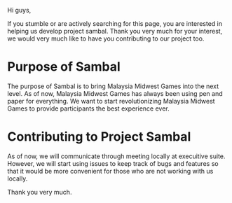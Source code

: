 Hi guys,

If you stumble or are actively searching for this page, you are interested in helping us develop project sambal. 
Thank you very much for your interest, we would very much like to have you contributing to our
project too.

# Purpose of Sambal
The purpose of Sambal is to bring Malaysia Midwest Games into the next level. 
As of now, Malaysia Midwest Games has always been using pen and paper for everything.
We want to start revolutionizing Malaysia Midwest Games to provide participants the best
experience ever.

# Contributing to Project Sambal
As of now, we will communicate through meeting locally at execuitive suite. However, 
we will start using issues to keep track of bugs and features so that it would be more
convenient for those who are not working with us locally. 

Thank you very much.
